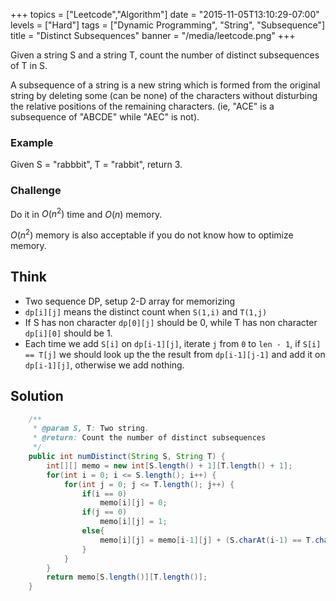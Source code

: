 +++
topics = ["Leetcode","Algorithm"]
date = "2015-11-05T13:10:29-07:00"
levels = ["Hard"]
tags = ["Dynamic Programming", "String", "Subsequence"]
title = "Distinct Subsequences"
banner = "/media/leetcode.png"
+++

Given a string S and a string T, count the number of distinct subsequences of T in S.

A subsequence of a string is a new string which is formed from the original string by deleting some (can be none) of the characters without disturbing the relative positions of the remaining characters. (ie, "ACE" is a subsequence of "ABCDE" while "AEC" is not).
<!--more-->
### Example
Given S = "rabbbit", T = "rabbit", return 3.

### Challenge
Do it in $O(n^2)$ time and $O(n)$ memory.

$O(n^2)$ memory is also acceptable if you do not know how to optimize memory.

## Think
- Two sequence DP, setup 2-D array for memorizing
- `dp[i][j]` means the distinct count when `S(1,i)` and `T(1,j)`
- If S has non character `dp[0][j]` should be 0, while T has non character `dp[i][0]` should be 1. 
- Each time we add `S[i]` on `dp[i-1][j]`, iterate `j` from `0` to `len - 1`, if `S[i] == T[j]` we should look up the the result from `dp[i-1][j-1]` and add it on `dp[i-1][j]`, otherwise we add nothing.

## Solution
```java
    /**
     * @param S, T: Two string.
     * @return: Count the number of distinct subsequences
     */
    public int numDistinct(String S, String T) {
        int[][] memo = new int[S.length() + 1][T.length() + 1];
        for(int i = 0; i <= S.length(); i++) {
            for(int j = 0; j <= T.length(); j++) {
                if(i == 0)
                    memo[i][j] = 0;
                if(j == 0)
                    memo[i][j] = 1;
                else{
                    memo[i][j] = memo[i-1][j] + (S.charAt(i-1) == T.charAt(j-1)) ? memo[i-1][j-1] : 0;
                }
            }
        }
        return memo[S.length()][T.length()];
    }
```